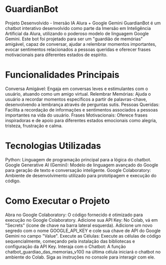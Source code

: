# GuardianBot

Projeto Desenvolvido - Imersão IA Alura + Google Gemini
GuardianBot é um chatbot interativo desenvolvido como parte da Imersão em Inteligência Artificial da Alura, utilizando o poderoso modelo de linguagem Google Gemini. Este bot foi projetado para ser um "guardião de memórias" amigável, capaz de conversar, ajudar a relembrar momentos importantes, evocar sentimentos relacionados a pessoas queridas e oferecer frases motivacionais para diferentes estados de espírito.

# Funcionalidades Principais

Conversa Amigável: Engaja em conversas leves e estimulantes com o usuário, atuando como um amigo virtual.
Relembrar Memórias: Ajuda o usuário a recordar momentos específicos a partir de palavras-chave, desenvolvendo a lembrança através de perguntas sutis.
Pessoas Queridas: Facilita a recordação de informações e sentimentos associados a pessoas importantes na vida do usuário.
Frases Motivacionais: Oferece frases inspiradoras e de apoio para diferentes estados emocionais como alegria, tristeza, frustração e calma.

# Tecnologias Utilizadas

Python: Linguagem de programação principal para a lógica do chatbot.
Google Generative AI (Gemini): Modelo de linguagem avançado do Google para geração de texto e conversação inteligente.
Google Colaboratory: Ambiente de desenvolvimento utilizado para prototipagem e execução do código.

# Como Executar o Projeto

Abra no Google Colaboratory: O código fornecido é otimizado para execução no Google Colaboratory.
Adicione sua API Key: No Colab, vá em "Secrets" (ícone de chave na barra lateral esquerda). Adicione um novo segredo com o nome GOOGLE_API_KEY e cole sua chave de API do Google Gemini no campo "Value".
Execute as Células: Execute as células de código sequencialmente, começando pela instalação das bibliotecas e configuração da API Key.
Interaja com o Chatbot: A função chatbot_guardiao_das_memorias_v10() na última célula iniciará o chatbot no ambiente do Colab. Siga as instruções no console para interagir com ele.
